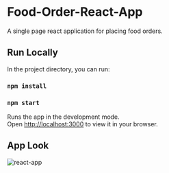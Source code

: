 # Food-Order-React-App
A single page react application for placing food orders. 


## Run Locally

In the project directory, you can run:

### `npm install`
### `npm start`

Runs the app in the development mode.\
Open [http://localhost:3000](http://localhost:3000) to view it in your browser.


## App Look

![react-app](https://user-images.githubusercontent.com/56031807/149506223-464f4170-ac78-4f89-acee-f0556cb034f1.PNG)


